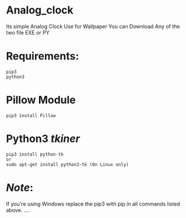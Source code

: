 # Analog_clock
Its simple Analog Clock Use for Wallpaper
You can Download Any of the two file EXE or PY 
# Requirements:
    pip3
    python3
   # Pillow Module
    pip3 install Pillow
   # Python3 _tkiner_
    pip3 install python-tk
    or 
    sudo apt-get install python3-tk (On Linux only)

# _Note_:
  If you're using Windows replace the pip3 with pip in all commands listed above.
  ....
